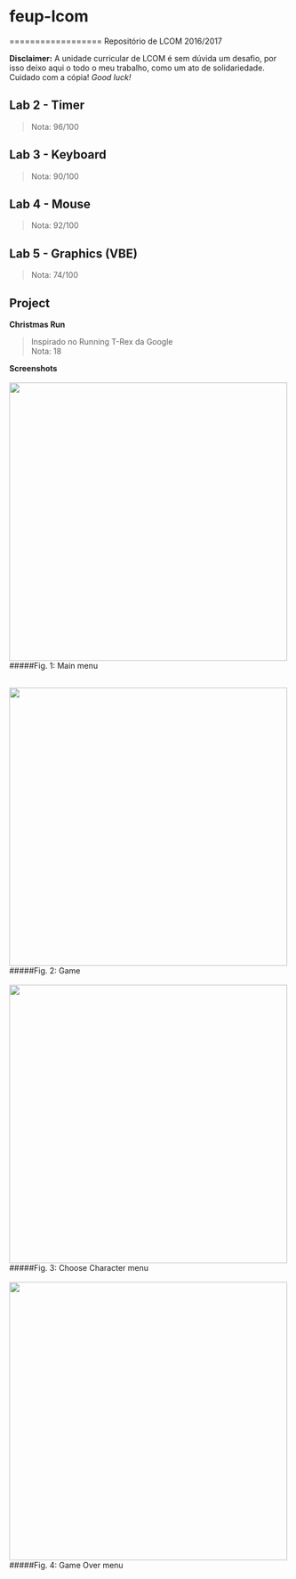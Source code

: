 # feup-lcom
==================
Repositório de LCOM 2016/2017

**Disclaimer:** A unidade curricular de LCOM é sem dúvida um desafio, por isso deixo aqui o todo o meu trabalho, como um ato de solidariedade.
Cuidado com a cópia! *Good luck!*

Lab 2 - Timer
----------
> Nota: 96/100

Lab 3 - Keyboard
----------
> Nota: 90/100

Lab 4 - Mouse
----------
> Nota: 92/100

Lab 5 - Graphics (VBE)
----------
> Nota: 74/100

Project
----------

**Christmas Run** <br>
> Inspirado no Running T-Rex da Google <br>
> Nota: 18 <br>

**Screenshots** <br> <br>
<img src="https://github.com/literallysofia/feup-lcom/blob/master/Project%20-%20Stuff/Relat%C3%B3rios/main%20menu.PNG" width="500">
#####Fig. 1: Main menu <br><br>

<img src="https://github.com/literallysofia/feup-lcom/blob/master/Project%20-%20Stuff/Relat%C3%B3rios/game.png" width="500">
#####Fig. 2: Game <br><br>

<img src="https://github.com/literallysofia/feup-lcom/blob/master/Project%20-%20Stuff/Relat%C3%B3rios/choose%20menu.PNG" width="500">
#####Fig. 3: Choose Character menu <br><br>

<img src="https://github.com/literallysofia/feup-lcom/blob/master/Project%20-%20Stuff/Relat%C3%B3rios/over%20menu.PNG" width="500">
#####Fig. 4: Game Over menu

